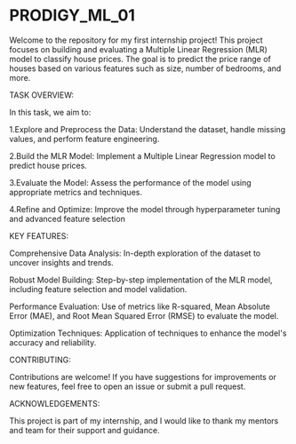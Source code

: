 # PRODIGY_ML_01
Welcome to the repository for my first internship project! This project focuses on building and evaluating a Multiple Linear Regression (MLR) model to classify house prices. 
The goal is to predict the price range of houses based on various features such as size, number of bedrooms, and more.

TASK OVERVIEW:

In this task, we aim to:

1.Explore and Preprocess the Data: Understand the dataset, handle missing values, and perform feature engineering.

2.Build the MLR Model: Implement a Multiple Linear Regression model to predict house prices.

3.Evaluate the Model: Assess the performance of the model using appropriate metrics and techniques.

4.Refine and Optimize: Improve the model through hyperparameter tuning and advanced feature selection

KEY FEATURES:

Comprehensive Data Analysis: In-depth exploration of the dataset to uncover insights and trends.

Robust Model Building: Step-by-step implementation of the MLR model, including feature selection and model validation.

Performance Evaluation: Use of metrics like R-squared, Mean Absolute Error (MAE), and Root Mean Squared Error (RMSE) to evaluate the model.

Optimization Techniques: Application of techniques to enhance the model's accuracy and reliability.

CONTRIBUTING:

Contributions are welcome! If you have suggestions for improvements or new features, feel free to open an issue or submit a pull request.

ACKNOWLEDGEMENTS:

This project is part of my internship, and I would like to thank my mentors and team for their support and guidance.
